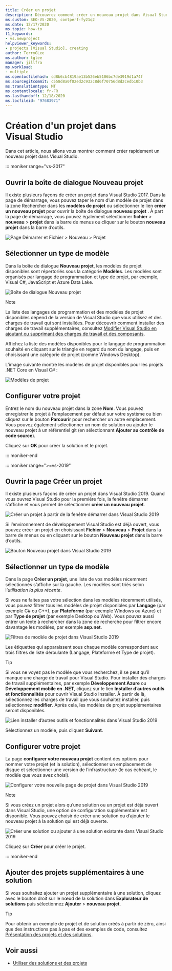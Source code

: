 ```yaml
---
title: Créer un projet
description: Découvrez comment créer un nouveau projet dans Visual Studio.
ms.custom: SEO-VS-2020, contperf-fy21q2
ms.date: 12/17/2020
ms.topic: how-to
f1_keywords:
- vs.newproject
helpviewer_keywords:
- projects [Visual Studio], creating
author: TerryGLee
ms.author: tglee
manager: jillfra
ms.workload:
- multiple
ms.openlocfilehash: cd8b6cb4819ae13b526eb5106bc7de3919d1a74f
ms.sourcegitcommit: c558d8a0f02ed2c932c8d6f70756d8d2cedb10b3
ms.translationtype: MT
ms.contentlocale: fr-FR
ms.lasthandoff: 12/18/2020
ms.locfileid: "97683971"
---
```

# <a name="create-a-new-project-in-visual-studio"></a>Création d'un projet dans Visual Studio

Dans cet article, nous allons vous montrer comment créer rapidement un nouveau projet dans Visual Studio.

::: moniker range="vs-2017"

## <a name="open-the-new-project-dialog"></a>Ouvrir la boîte de dialogue Nouveau projet

Il existe plusieurs façons de créer un projet dans Visual Studio 2017. Dans la page de démarrage, vous pouvez taper le nom d’un modèle de projet dans la zone Rechercher dans les **modèles de projet** ou sélectionner le lien **créer un nouveau projet** pour ouvrir la boîte de dialogue **nouveau projet** . À part la page de démarrage, vous pouvez également sélectionner **fichier**  >  **nouveau**  >  **projet** dans la barre de menus ou cliquer sur le bouton **nouveau projet** dans la barre d’outils.

![Page Démarrer et Fichier > Nouveau > Projet](./media/vside-newproject1.png)

## <a name="select-a-template-type"></a>Sélectionner un type de modèle

Dans la boîte de dialogue **Nouveau projet**, les modèles de projet disponibles sont répertoriés sous la catégorie **Modèles**. Les modèles sont organisés par langage de programmation et type de projet, par exemple, Visual C#, JavaScript et Azure Data Lake.

![Boîte de dialogue Nouveau projet](./media/vside-newproject-templates-list.png)

> [!NOTE]
> La liste des langages de programmation et des modèles de projet disponibles dépend de la version de Visual Studio que vous utilisez et des charges de travail qui sont installées. Pour découvrir comment installer des charges de travail supplémentaires, consultez [Modifier Visual Studio en ajoutant ou supprimant des charges de travail et des composants](../install/modify-visual-studio.md).

Affichez la liste des modèles disponibles pour le langage de programmation souhaité en cliquant sur le triangle en regard du nom du langage, puis en choisissant une catégorie de projet (comme Windows Desktop).

L’image suivante montre les modèles de projet disponibles pour les projets .NET Core en Visual C# :

![Modèles de projet](./media/new-project-dialog-net-core.png)

## <a name="configure-your-project"></a>Configurer votre projet

Entrez le nom du nouveau projet dans la zone **Nom**. Vous pouvez enregistrer le projet à l’emplacement par défaut sur votre système ou bien cliquez sur le bouton **Parcourir** pour rechercher un autre emplacement. Vous pouvez également sélectionner un nom de solution ou ajouter le nouveau projet à un référentiel git (en sélectionnant **Ajouter au contrôle de code source**).

Cliquez sur **OK** pour créer la solution et le projet.

::: moniker-end

::: moniker range=">=vs-2019"

## <a name="open-the-create-a-new-project-page"></a>Ouvrir la page Créer un projet

Il existe plusieurs façons de créer un projet dans Visual Studio 2019. Quand vous ouvrez Visual Studio pour la première fois, la fenêtre démarrer s’affiche et vous permet de sélectionner **créer un nouveau projet**.

![Créer un projet à partir de la fenêtre démarrer dans Visual Studio 2019](media/vs-2019/start-window-create-new-project.png)

Si l’environnement de développement Visual Studio est déjà ouvert, vous pouvez créer un projet en choisissant **Fichier** > **Nouveau** > **Projet** dans la barre de menus ou en cliquant sur le bouton **Nouveau projet** dans la barre d’outils.

![Bouton Nouveau projet dans Visual Studio 2019](media/vs-2019/new-project-button.png)

## <a name="select-a-template-type"></a>Sélectionner un type de modèle

Dans la page **Créer un projet**, une liste de vos modèles récemment sélectionnés s’affiche sur la gauche. Les modèles sont triés selon l’*utilisation la plus récente*.

Si vous ne faites pas votre sélection dans les modèles récemment utilisés, vous pouvez filtrer tous les modèles de projet disponibles par **Langage** (par exemple C# ou C++), par **Plateforme** (par exemple Windows ou Azure) et par **Type de projet** (par exemple Desktop ou Web). Vous pouvez aussi entrer un texte à rechercher dans la zone de recherche pour filtrer encore davantage les modèles, par exemple **asp.net**.

![Filtres de modèle de projet dans Visual Studio 2019](media/vs-2019/create-new-project-filters.png)

Les étiquettes qui apparaissent sous chaque modèle correspondent aux trois filtres de liste déroulante (Langage, Plateforme et Type de projet).

> [!TIP]
> Si vous ne voyez pas le modèle que vous recherchez, il se peut qu’il manque une charge de travail pour Visual Studio. Pour installer des charges de travail supplémentaires, par exemple **Développement Azure** ou **Développement mobile en .NET**, cliquez sur le lien **Installer d’autres outils et fonctionnalités** pour ouvrir Visual Studio Installer. À partir de là, sélectionnez les charges de travail que vous souhaitez installer, puis sélectionnez **modifier**. Après cela, les modèles de projet supplémentaires seront disponibles.
>
> ![Lien installer d’autres outils et fonctionnalités dans Visual Studio 2019](media/vs-2019/install-more-tools-features.png)

Sélectionnez un modèle, puis cliquez **Suivant**.

## <a name="configure-your-project"></a>Configurer votre projet

La page **configurer votre nouveau projet** contient des options pour nommer votre projet (et la solution), sélectionner un emplacement de disque et sélectionner une version de l’infrastructure (le cas échéant, le modèle que vous avez choisi).

![Configurer votre nouvelle page de projet dans Visual Studio 2019](media/vs-2019/configure-new-project.png)

> [!NOTE]
> Si vous créez un projet alors qu’une solution ou un projet est déjà ouvert dans Visual Studio, une option de configuration supplémentaire est disponible. Vous pouvez choisir de créer une solution ou d’ajouter le nouveau projet à la solution qui est déjà ouverte.
>
> ![Créer une solution ou ajouter à une solution existante dans Visual Studio 2019](media/vs-2019/configure-new-project-solution.png)

Cliquez sur **Créer** pour créer le projet.

::: moniker-end

## <a name="add-additional-projects-to-a-solution"></a>Ajouter des projets supplémentaires à une solution

Si vous souhaitez ajouter un projet supplémentaire à une solution, cliquez avec le bouton droit sur le nœud de la solution dans **Explorateur de solutions** puis sélectionnez **Ajouter**  >  **nouveau projet**.

> [!TIP]
> Pour obtenir un exemple de projet et de solution créés à partir de zéro, ainsi que des instructions pas à pas et des exemples de code, consultez [Présentation des projets et des solutions](../get-started/tutorial-projects-solutions.md).

## <a name="see-also"></a>Voir aussi

- [Utiliser des solutions et des projets](creating-solutions-and-projects.md)

